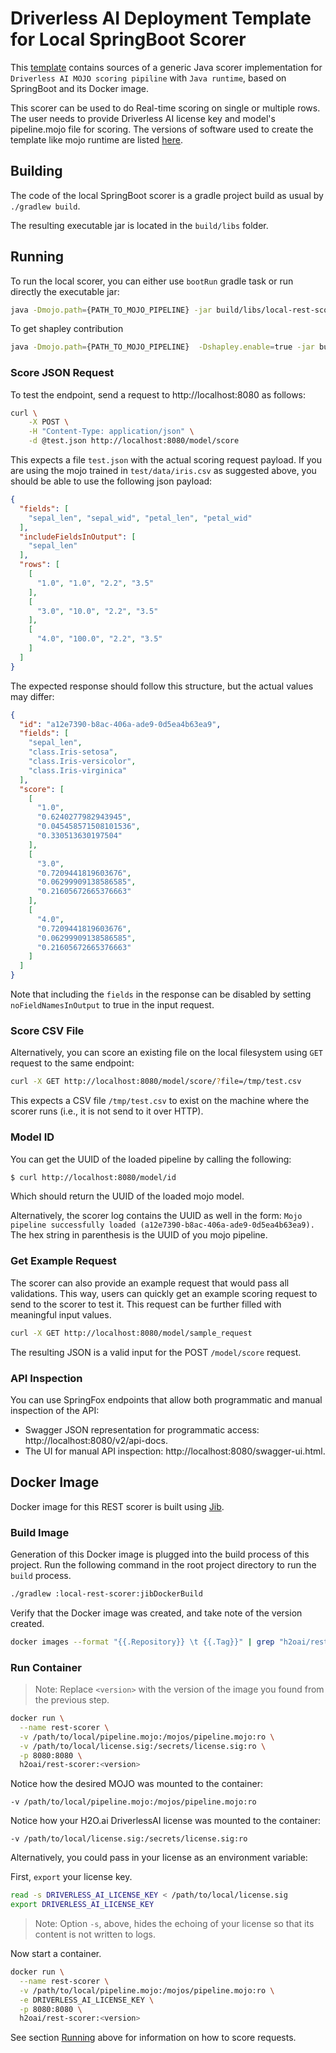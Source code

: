 # Driverless AI Deployment Template for Local SpringBoot Scorer

This [template](https://github.com/h2oai/dai-deployment-templates/tree/master/local-rest-scorer) contains sources of a generic Java scorer implementation for `Driverless AI MOJO scoring pipiline` with `Java runtime`, based on SpringBoot and its Docker image.

This scorer can be used to do Real-time scoring on single or multiple rows. The user needs to provide Driverless AI license key and  model's  pipeline.mojo file for scoring. The versions of software used to create the template like mojo runtime are listed [here](https://github.com/h2oai/dai-deployment-templates/blob/master/gradle.properties#L8).

## Building

The code of the local SpringBoot scorer is a gradle project build as usual by
`./gradlew build`.

The resulting executable jar is located in the `build/libs` folder.

## Running

To run the local scorer, you can either use `bootRun` gradle task or run directly the executable jar:

```bash
java -Dmojo.path={PATH_TO_MOJO_PIPELINE} -jar build/libs/local-rest-scorer-{YOUR_CURRENT_VERSION}-boot.jar
``` 
To get shapley contribution 
```bash
java -Dmojo.path={PATH_TO_MOJO_PIPELINE}  -Dshapley.enable=true -jar build/libs/local-rest-scorer-{YOUR_CURRENT_VERSION}-boot.jar
``` 

### Score JSON Request

To test the endpoint, send a request to http://localhost:8080 as follows:

```bash
curl \
    -X POST \
    -H "Content-Type: application/json" \
    -d @test.json http://localhost:8080/model/score
```

This expects a file `test.json` with the actual scoring request payload.
If you are using the mojo trained in `test/data/iris.csv` as suggested above,
you should be able to use the following json payload:

```json
{
  "fields": [
    "sepal_len", "sepal_wid", "petal_len", "petal_wid"
  ],
  "includeFieldsInOutput": [
    "sepal_len"
  ],
  "rows": [
    [
      "1.0", "1.0", "2.2", "3.5"
    ],
    [
      "3.0", "10.0", "2.2", "3.5"
    ],
    [
      "4.0", "100.0", "2.2", "3.5"
    ]
  ]
}
```

The expected response should follow this structure, but the actual values may differ:

```json
{
  "id": "a12e7390-b8ac-406a-ade9-0d5ea4b63ea9",
  "fields": [
    "sepal_len",
    "class.Iris-setosa",
    "class.Iris-versicolor",
    "class.Iris-virginica"
  ],
  "score": [
    [
      "1.0",
      "0.6240277982943945",
      "0.045458571508101536",
      "0.330513630197504"
    ],
    [
      "3.0",
      "0.7209441819603676",
      "0.06299909138586585",
      "0.21605672665376663"
    ],
    [
      "4.0",
      "0.7209441819603676",
      "0.06299909138586585",
      "0.21605672665376663"
    ]
  ]
}
```

Note that including the `fields` in the response can be disabled by setting `noFieldNamesInOutput`
to true in the input request.

### Score CSV File

Alternatively, you can score an existing file on the local filesystem using `GET` request to the same endpoint:

```bash
curl -X GET http://localhost:8080/model/score/?file=/tmp/test.csv
```

This expects a CSV file `/tmp/test.csv` to exist on the machine where the scorer runs (i.e., it is not send to it
over HTTP).

### Model ID

You can get the UUID of the loaded pipeline by calling the following:

```bash
$ curl http://localhost:8080/model/id
```

Which should return the UUID of the loaded mojo model.

Alternatively, the scorer log contains the UUID as well in the form:
`Mojo pipeline successfully loaded (a12e7390-b8ac-406a-ade9-0d5ea4b63ea9).`
The hex string in parenthesis is the UUID of you mojo pipeline.

### Get Example Request

The scorer can also provide an example request that would pass all validations.
This way, users can quickly get an example scoring request to send to the scorer to test it.
This request can be further filled with meaningful input values.

```bash
curl -X GET http://localhost:8080/model/sample_request
```

The resulting JSON is a valid input for the POST `/model/score` request.

### API Inspection

You can use SpringFox endpoints that allow both programmatic and manual inspection of the API:

* Swagger JSON representation for programmatic access: http://localhost:8080/v2/api-docs.
* The UI for manual API inspection: http://localhost:8080/swagger-ui.html.

## Docker Image

Docker image for this REST scorer is built using
[Jib](https://github.com/GoogleContainerTools/jib).

### Build Image

Generation of this Docker image is plugged into the build process of this project.
Run the following command in the root project directory to run the `build` process.

```bash
./gradlew :local-rest-scorer:jibDockerBuild
```

Verify that the Docker image was created, and take note of the version created.
```bash
docker images --format "{{.Repository}} \t {{.Tag}}" | grep "h2oai/rest-scorer"
```

### Run Container

> Note: Replace `<version>` with the version of the image you found from the previous step.

```bash
docker run \
  --name rest-scorer \
  -v /path/to/local/pipeline.mojo:/mojos/pipeline.mojo:ro \
  -v /path/to/local/license.sig:/secrets/license.sig:ro \
  -p 8080:8080 \
  h2oai/rest-scorer:<version>
```

Notice how the desired MOJO was mounted to the container:
```
-v /path/to/local/pipeline.mojo:/mojos/pipeline.mojo:ro
```

Notice how your H2O.ai DriverlessAI license was mounted to the container:
```
-v /path/to/local/license.sig:/secrets/license.sig:ro
```

Alternatively, you could pass in your license as an environment variable:

First, `export` your license key.
```bash
read -s DRIVERLESS_AI_LICENSE_KEY < /path/to/local/license.sig
export DRIVERLESS_AI_LICENSE_KEY
```

> Note: Option `-s`, above, hides the echoing of your license so that its content is not written to logs.

Now start a container.

```bash
docker run \
  --name rest-scorer \
  -v /path/to/local/pipeline.mojo:/mojos/pipeline.mojo:ro \
  -e DRIVERLESS_AI_LICENSE_KEY \
  -p 8080:8080 \
  h2oai/rest-scorer:<version>
```

See section [Running](#running) above for information on how to score requests.
